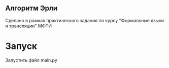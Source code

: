 ## Алгоритм Эрли
Сделано в рамках практического задания по курсу "Формальные языки и трансляции" МФТИ

# Запуск
Запустить файл main.py
